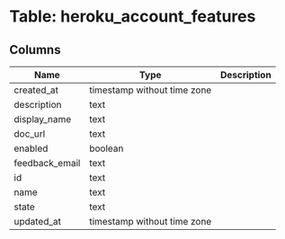 
# Table: heroku_account_features

## Columns
| Name        | Type           | Description  |
| ------------- | ------------- | -----  |
|created_at|timestamp without time zone||
|description|text||
|display_name|text||
|doc_url|text||
|enabled|boolean||
|feedback_email|text||
|id|text||
|name|text||
|state|text||
|updated_at|timestamp without time zone||
